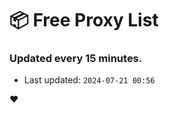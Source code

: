 # :package: Free Proxy List
### Updated every 15 minutes.

- Last updated: `2024-07-21 00:56`

:heart:
